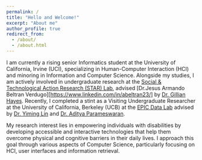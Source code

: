 ```yaml
---
permalink: /
title: "Hello and Welcome!"
excerpt: "About me"
author_profile: true
redirect_from: 
  - /about/
  - /about.html
--- 
```


<!-- I am currently a third-year Informatics student at the University of California, Irvine (UCI), specializing in Human-Computer Interaction (HCI) and minoring in Information and Computer Science. Alongside my studies, I am actively involved in undergraduate research, with particular interests in:

1.
Information Retrieval and Visualization

2.
Human-Computer Interaction 

3.
Database Systems

4.
Content-Rich User Interfaces  

At the moment, I am conducting research on how Large Language Models can augment reflective thematic analysis for semi-structured interviews. As a result, I am working under the Social & Technological Action Research (STAR) Lab. It is ran by the Vice Provost for Graduate Education and Dean of the Graduate Division at UC Irvine, Dean Gillian Hayes.  -->

I am currently a rising senior Informatics student at the University of California, Irvine (UCI), specializing in Human-Computer Interaction (HCI) and minoring in Information and Computer Science. Alongside my studies, I am actively involved in undergraduate research at the [Social & Technological Action Research (STAR) Lab](https://www.star-uci.org/), advised [Dr.Jesus Armando Beltran Verdugo][https://www.linkedin.com/in/abeltran23/] by [Dr. Gillian Hayes](https://www.gillianhayes.com/). Recently, I completed a stint as a Visiting Undergraduate Researcher at the University of California, Berkeley (UCB) at the [EPIC Data Lab](https://epic.berkeley.edu/) advised by [Dr. Yiming Lin](https://yiminglin18.com/) and [Dr. Aditya Parameswaran](https://people.eecs.berkeley.edu/~adityagp/). 

My research interest lies in empowering individuals with disabilities by developing accessible and interactive technologies that help them overcome physical and cognitive barriers in their daily lives. I approach this goal through various aspects of Computer Science, particularly focusing on HCI, user interfaces and information retrieval.